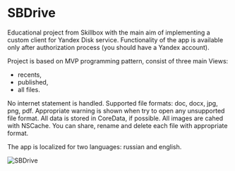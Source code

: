# SBDrive

Educational project from Skillbox with the main aim of implementing a custom client for Yandex Disk service.
Functionality of the app is available only after authorization process (you should have a Yandex account).

Project is based on MVP programming pattern, consist of three main Views:
- recents,
- published,
- all files.

No internet statement is handled.
Supported file formats: doc, docx, jpg, png, pdf. Appropriate warning is shown when try to open any unsupported file format.
All data is stored in CoreData, if possible. All images are cahed with NSCache.
You can share, rename and delete each file with appropriate format.

The app is localized for two languages: russian and english.

![SBDrive](https://user-images.githubusercontent.com/60647627/215716869-e28b93bb-97c2-46ff-8ac8-715d67c6b62f.jpg)
